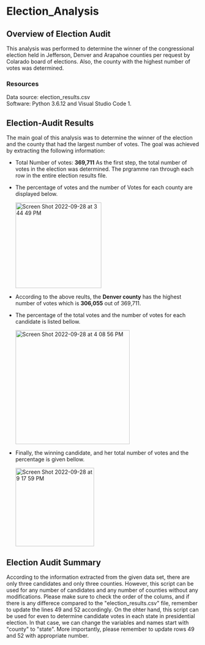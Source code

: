 # Election_Analysis

## Overview of Election Audit
This analysis was performed to determine the winner of the congressional election held in Jefferson, Denver and Arapahoe counties per request by Colarado board of elections. Also, the county with the highest number of votes was determined.

### Resources
Data source: election_results.csv                                                                                                                         
Software: Python 3.6.12 and Visual Studio Code 1.

## Election-Audit Results
The main goal of this analysis was to determine the winner of the election and the county  that had the largest number of votes. The goal was achieved by extracting the following information: 

* Total Number of votes: **369,711**
As the first step, the total number of votes in the election was determined. The prgramme ran through each row in the entire election results file.  

* The percentage of votes and the number of Votes for each county are displayed below.

  <img width="224" alt="Screen Shot 2022-09-28 at 3 44 49 PM" src="https://user-images.githubusercontent.com/112113327/192876898-e50e02b8-a041-422d-b49b-eb66f5c69d59.png">
  
 * According to the above reults, the **Denver county** has the highest number of votes which is **306,055** out of 369,711. 
 
 * The percentage of the total votes and the number of votes for each candidate is listed bellow.
    
    <img width="298" alt="Screen Shot 2022-09-28 at 4 08 56 PM" src="https://user-images.githubusercontent.com/112113327/192879028-e9cd4a95-4bf1-4ba6-9582-e99c67add9ce.png">

  * Finally, the winning candidate, and her total number of votes and the percentage is given bellow. 

    <img width="205" alt="Screen Shot 2022-09-28 at 9 17 59 PM" src="https://user-images.githubusercontent.com/112113327/192916823-32d242db-7821-4905-a8a9-6df494fc476d.png">

## Election Audit Summary
According to the information extracted from the given data set, there are only three candidates and only three counties. However, this script can be used for any number of candidates and any number of counties without any modifications. Please make sure to check the order of the colums, and if there is any differece compared to the "election_results.csv" file, remember to update the lines 49 and 52 accordingly. 
On the ohter hand, this script can be used for even to determine candidate votes in each state in presidential election. In that case, we can change the variables and names start with "county" to "state". More importantly, please remember to update rows 49 and 52 with appropriate number.
